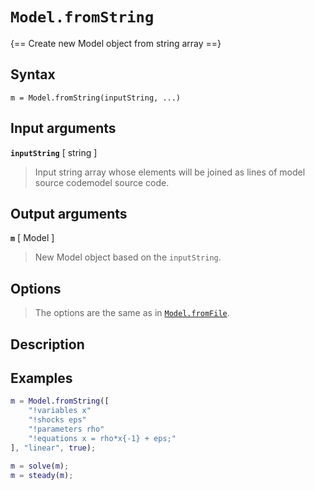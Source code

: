 # `Model.fromString`

{== Create new Model object from string array ==}


## Syntax

    m = Model.fromString(inputString, ...)


## Input arguments

__`inputString`__ [ string ]
>
> Input string array whose elements will be joined as lines of model source
> codemodel source code.
> 

## Output arguments

__`m`__ [ Model ]
>
> New Model object based on the `inputString`.
>

## Options

> 
> The options are the same as in [`Model.fromFile`](fromFile.md).
> 

## Description


## Examples

```matlab
m = Model.fromString([
    "!variables x"
    "!shocks eps"
    "!parameters rho"
    "!equations x = rho*x{-1} + eps;"
], "linear", true);

m = solve(m);
m = steady(m);
```

